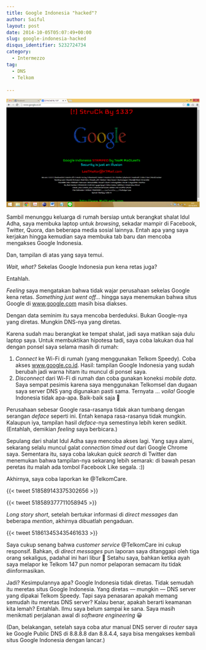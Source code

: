 ```yaml
---
title: Google Indonesia "hacked"?
author: Saiful
layout: post
date: 2014-10-05T05:07:49+00:00
slug: google-indonesia-hacked
disqus_identifier: 5232724734
category:
  - Intermezzo
tag:
  - DNS
  - Telkom

---
```

![Google Indonesia di-"hack"](Screenshot-2014-10-05-04.57.31.png)

Sambil menunggu keluarga di rumah bersiap untuk berangkat shalat Idul Adha, saya membuka laptop untuk _browsing_, sekadar mampir di Facebook, Twitter, Quora, dan beberapa media sosial lainnya. Entah apa yang saya kerjakan hingga kemudian saya membuka tab baru dan mencoba mengakses Google Indonesia.

Dan, tampilan di atas yang saya temui.

_Wait, what?_ Sekelas Google Indonesia pun kena retas juga?

<!--more-->Entahlah. 

_Feeling_ saya mengatakan bahwa tidak wajar perusahaan sekelas Google kena retas. _Something just went off..._ hingga saya menemukan bahwa situs Google di www.google.com masih bisa diakses.

Dengan data seminim itu saya mencoba berdeduksi. Bukan Google-nya yang diretas. Mungkin DNS-nya yang diretas.

Karena sudah mau berangkat ke tempat shalat, jadi saya matikan saja dulu laptop saya. Untuk membuktikan hipotesa tadi, saya coba lakukan dua hal dengan ponsel saya selama masih di rumah:

  1. _Connect_ ke Wi-Fi di rumah (yang menggunakan Telkom Speedy). Coba akses www.google.co.id. Hasil: tampilan Google Indonesia yang sudah berubah jadi warna hitam itu muncul di ponsel saya.
  2. _Disconnect_ dari Wi-Fi di rumah dan coba gunakan koneksi _mobile data_. Saya sempat pesimis karena saya menggunakan Telkomsel dan dugaan saya server DNS yang digunakan pasti sama. Ternyata ... _voila!_ Google Indonesia tidak apa-apa. Baik-baik saja 🙂

Perusahaan sebesar Google rasa-rasanya tidak akan tumbang dengan serangan _deface_ seperti ini. Entah kenapa rasa-rasanya tidak mungkin. Kalaupun iya, tampilan hasil _deface_-nya semestinya lebih keren sedikit. (Entahlah, demikian _feeling_ saya berbicara.)

Sepulang dari shalat Idul Adha saya mencoba akses lagi. Yang saya alami, sekarang selalu muncul galat _connection timed out_ dari Google Chrome saya. Sementara itu, saya coba lakukan _quick search_ di Twitter dan menemukan bahwa tampilan-nya sekarang lebih semarak: di bawah pesan peretas itu malah ada tombol Facebook Like segala. :))

Akhirnya, saya coba laporkan ke @TelkomCare.

{{< tweet 518589143375302656 >}}

{{< tweet 518589377711058945 >}}

_Long story short_, setelah bertukar informasi di _direct messages_ dan beberapa _mention_, akhirnya dibuatlah pengaduan.

{{< tweet 518613453435461633 >}}

Saya cukup senang bahwa _customer service_ @TelkomCare ini cukup responsif. Bahkan, di _direct messages_ pun laporan saya ditanggapi oleh tiga orang sekaligus, padahal ini hari libur 🙂 Setahu saya, bahkan ketika ayah saya melapor ke Telkom 147 pun nomor pelaporan semacam itu tidak diinformasikan.

Jadi? Kesimpulannya apa? Google Indonesia tidak diretas. Tidak semudah itu meretas situs Google Indonesia. Yang diretas — mungkin — DNS server yang dipakai Telkom Speedy. Tapi saya penasaran apakah memang semudah itu meretas DNS server? Kalau benar, apakah berarti keamanan kita lemah? Entahlah. Ilmu saya belum sampai ke sana. Saya masih menikmati perjalanan awal di _software engineering_ 😀

(Dan, belakangan, setelah saya coba atur manual DNS server di _router_ saya ke Google Public DNS di 8.8.8.8 dan 8.8.4.4, saya bisa mengakses kembali situs Google Indonesia dengan lancar.)
